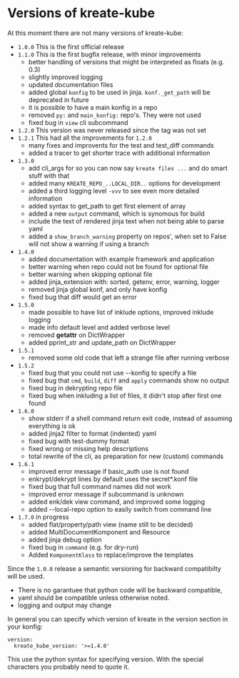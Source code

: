 # Versions of kreate-kube
At this moment there are not many versions of kreate-kube:
- `1.0.0` This is the first official release
- `1.1.0` This is the first bugfix release, with minor improvements
  - better handling of versions that might be interpreted as floats (e.g. 0.3)
  - slightly improved logging
  - updated documentation files
  - added global `konfig` to be used in jinja. `konf._get_path` will be deprecated in future
  - it is possible to have a main konfig in a repo
  - removed `py:` and `main_konfig:` repo's. They were not used
  - fixed bug in `view` cli subcommand
- `1.2.0` This version was never released since the tag was not set
- `1.2.1` This had all the improvements for `1.2.0`
  - many fixes and improvents for the test and test_diff commands
  - added a tracer to get shorter trace with additional information
- `1.3.0`
  - add cli_args for so you can now say `kreate files ...` and do smart stuff with that
  - added many `KREATE_REPO_..LOCAL_DIR..` options for development
  - added a third logging level `-vvv` to see even more detailed information
  - added syntax to get_path to get first element of array
  - added a new `output` command, which is synomous for build
  - include the text of rendered jinja text when not being able to parse yaml
  - added a `show_branch_warning` property on repos', when set to False will not show a warning if using a branch
- `1.4.0`
  - added documentation with example framework and application
  - better warning when repo could not be found for optional file
  - better warning when skipping optional file
  - added jinja_extension with: sorted, getenv, error, warning, logger
  - removed jinja global konf, and only have konfig
  - fixed bug that diff would get an error
- `1.5.0`
  - made possible to have list of inklude options, improved inklude logging
  - made info default level and added verbose level
  - removed __getattr__ on DictWrapper
  - added pprint_str and update_path on DictWrapper
- `1.5.1`
  - removed some old code that left a strange file after running verbose
- `1.5.2`
  - fixed bug that you could not use --konfig to specify a file
  - fixed bug that `cmd`, `build`, `diff` and `apply` commands show no output
  - fixed bug in dekrypting repo file
  - fixed bug when inkluding a list of files, it didn't stop after first one found
- `1.6.0`
  - show stderr if a shell command return exit code, instead of assuming everything is ok
  - added jinja2 filter to format (indented) yaml
  - fixed bug with test-dummy format
  - fixed wrong or missing help descriptions
  - total rewrite of the cli, as preparation for new (custom) commands
- `1.6.1`
  - improved error message if basic_auth use is not found
  - enkrypt/dekrypt lines by default uses the secret*.konf file
  - fixed bug that full command names did not work
  - improved error message if subcommand is unknown
  - added enk/dek view command, and improved some logging
  - added --local-repo option to easily switch from command line
- `1.7.0` in progress
  - added flat/property/path view (name still to be decided)
  - added MultiDocumentKomponent and Resource
  - added jinja debug option
  - fixed bug in `command` (e.g. for dry-run)
  - Added `KomponentKlass` to replace/improve the templates

Since the `1.0.0` release a semantic versioning for backward compatibilty will be used.
- There is no garantuee that python code will be backward compatible,
- yaml should be compatible unless otherwise noted.
- logging and output may change

In general you can specify which version of kreate in the version section
in your konfig:
```
version:
  kreate_kube_version: '>=1.4.0'
```
This use the python syntax for specifying version.
With the special characters you probably need to quote it.

